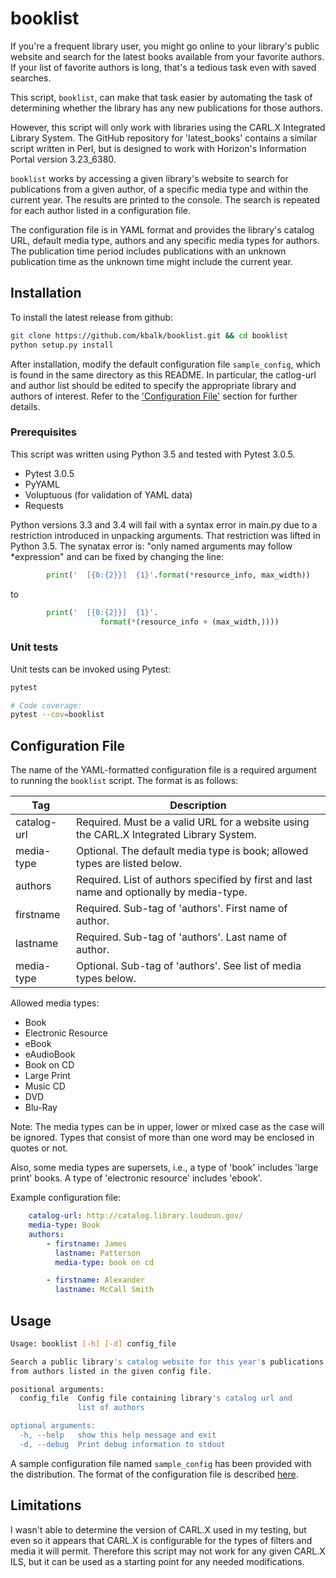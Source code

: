 # booklist

If you're a frequent library user, you might go online to your library's
public website and search for the latest books available from your favorite
authors.  If your list of favorite authors is long, that's a tedious task
even with saved searches.

This script, `booklist`, can make that task easier by automating the task
of determining whether the library has any new publications for those authors.

However, this script will only work with libraries using the CARL.X
Integrated Library System.  The GitHub repository for 'latest_books' contains
a similar script written in Perl, but is designed to work with Horizon's
Information Portal version 3.23_6380.

`booklist` works by accessing a given library's website to search for
publications from a given author, of a specific media type and within the
current year.  The results are printed to the console.  The search is
repeated for each author listed in a configuration file.

The configuration file is in YAML format and provides the library's
catalog URL, default media type, authors and any specific media types
for authors.  The publication time period includes publications with an
unknown publication time as the unknown time might include the current year.

## Installation

To install the latest release from github:

```sh
git clone https://github.com/kbalk/booklist.git && cd booklist
python setup.py install
```

After installation, modify the default configuration file `sample_config`,
which is found in the same directory as this README.  In particular, the
catlog-url and author list should be edited to specify the appropriate
library and authors of interest.  Refer to the
['Configuration File'](#configuration-file) section for further details.

### Prerequisites

This script was written using Python 3.5 and tested with Pytest 3.0.5.

* Pytest 3.0.5
* PyYAML
* Voluptuous (for validation of YAML data)
* Requests

Python versions 3.3 and 3.4 will fail with a syntax error in main.py due to
a restriction introduced in unpacking arguments.  That restriction was lifted
in Python 3.5.  The synatax error is:  "only named arguments may follow
\*expression" and can be fixed by changing the line:

```python
		print('  [{0:{2}}]  {1}'.format(*resource_info, max_width))
```
to
```python
		print('  [{0:{2}}]  {1}'.
                    format(*(resource_info + (max_width,))))
```

### Unit tests

Unit tests can be invoked using Pytest:

```sh
pytest

# Code coverage:
pytest --cov=booklist
```

## Configuration File

The name of the YAML-formatted configuration file is a required argument
to running the `booklist` script.  The format is as follows:

Tag   | Description
------------------|-----------------
catalog-url | Required.  Must be a valid URL for a website using the CARL.X Integrated Library System.
media-type  | Optional.  The default media type is book; allowed types are listed below.
authors     | Required.  List of authors specified by first and last name and optionally by media-type.
firstname   | Required.  Sub-tag of 'authors'.  First name of author.
lastname    | Required.  Sub-tag of 'authors'.  Last name of author.
media-type  | Optional.  Sub-tag of 'authors'.  See list of media types below.

Allowed media types:

- Book
- Electronic Resource
- eBook
- eAudioBook
- Book on CD
- Large Print
- Music CD
- DVD
- Blu-Ray

Note:  The media types can be in upper, lower or mixed case as the case
will be ignored.  Types that consist of more than one word may be enclosed
in quotes or not.

Also, some media types are supersets, i.e., a type of 'book' includes
'large print' books.  A type of 'electronic resource' includes 'ebook'.

Example configuration file:

```YAML
	catalog-url: http://catalog.library.loudoun.gov/
	media-type: Book
	authors:
		- firstname: James
		  lastname: Patterson
		  media-type: book on cd

		- firstname: Alexander
	 	  lastname: McCall Smith
```

## Usage

```sh
Usage: booklist [-h] [-d] config_file

Search a public library's catalog website for this year's publications
from authors listed in the given config file.

positional arguments:
  config_file  Config file containing library's catalog url and
               list of authors

optional arguments:
  -h, --help   show this help message and exit
  -d, --debug  Print debug information to stdout
```

A sample configuration file named `sample_config` has been provided with
the distribution.  The format of the configuration file is described
[here](#configuration-file).

## Limitations

I wasn't able to determine the version of CARL.X used in my testing,
but even so it appears that CARL.X is configurable for the types of
filters and media it will permit.  Therefore this script may not work
for any given CARL.X ILS, but it can be used as a starting point
for any needed modifications.
